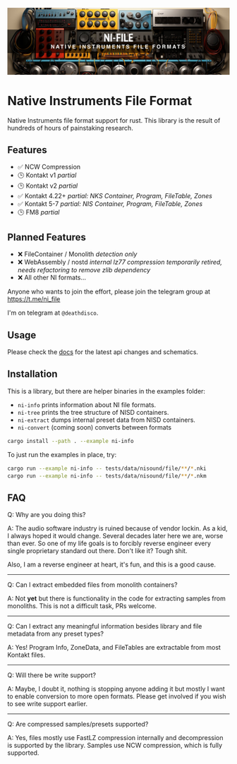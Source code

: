<p align="center">
  <img src="assets/banner.jpg" />
</p>

# Native Instruments File Format

Native Instruments file format support for rust. This library is the result of hundreds of hours of painstaking research.

## Features

- ✅ NCW Compression
- 🕒 Kontakt v1 _partial_
- 🕒 Kontakt v2 _partial_
- ✅ Kontakt 4.22+ _partial: NKS Container, Program, FileTable, Zones_
- ✅ Kontakt 5-7 _partial: NIS Container, Program, FileTable, Zones_
- 🕒 FM8 _partial_

## Planned Features

- ❌ FileContainer / Monolith _detection only_
- ❌ WebAssembly / nostd _internal lz77 compression temporarily retired, needs refactoring to remove zlib dependency_
- ❌ All other NI formats...

Anyone who wants to join the effort, please join the telegram group at https://t.me/ni_file

I'm on telegram at `@deathdisco`.

## Usage

Please check the [docs](/doc/README.md) for the latest api changes and schematics.

## Installation

This is a library, but there are helper binaries in the examples folder:

- `ni-info` prints information about NI file formats.
- `ni-tree` prints the tree structure of NISD containers.
- `ni-extract` dumps internal preset data from NISD containers.
- `ni-convert` (coming soon) converts between formats

```bash
cargo install --path . --example ni-info
```

To just run the examples in place, try:

```bash
cargo run --example ni-info -- tests/data/nisound/file/**/*.nki
cargo run --example ni-info -- tests/data/nisound/file/**/*.nkm
```

## FAQ

Q: Why are you doing this?

A: The audio software industry is ruined because of vendor lockin. As a kid, I always hoped it would change. Several decades later here we are, worse than ever. So one of my life goals is to forcibly reverse engineer every single proprietary standard out there. Don't like it? Tough shit.

Also, I am a reverse engineer at heart, it's fun, and this is a good cause.

---

Q: Can I extract embedded files from monolith containers?

A: Not **yet** but there is functionality in the code for extracting samples from monoliths. This is not a difficult task, PRs welcome.

---

Q: Can I extract any meaningful information besides library and file metadata from any preset types?

A: Yes! Program Info, ZoneData, and FileTables are extractable from most Kontakt files.

---

Q: Will there be write support?

A: Maybe, I doubt it, nothing is stopping anyone adding it but mostly I want to enable conversion to more open formats. Please get involved if you wish to see write support earlier.

---

Q: Are compressed samples/presets supported?

A: Yes, files mostly use FastLZ compression internally and decompression is supported by the library. Samples use NCW compression, which is fully supported.
